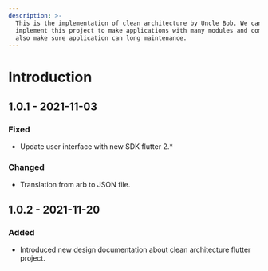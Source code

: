 ```yaml
---
description: >-
  This is the implementation of clean architecture by Uncle Bob. We can
  implement this project to make applications with many modules and components
  also make sure application can long maintenance.
---
```


# Introduction

## 1.0.1 - 2021-11-03

### Fixed

* Update user interface with new SDK flutter 2.\*

### Changed

* Translation from arb to JSON file.

## 1.0.2 - 2021-11-20

### Added

* Introduced new design documentation about clean architecture flutter project.



